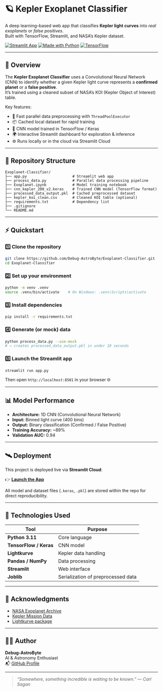 # 🪐 Kepler Exoplanet Classifier

A deep learning–based web app that classifies **Kepler light curves** into _real exoplanets_ or _false positives_.  
Built with TensorFlow, Streamlit, and NASA’s Kepler dataset.

[![Streamlit App](https://img.shields.io/badge/🚀-Open%20App-brightgreen?style=for-the-badge)](https://exoplanet-classifier-agdeywxg3ngr22rxabzrqu.streamlit.app/)
[![Made with Python](https://img.shields.io/badge/Python-3.11-blue?style=for-the-badge&logo=python)](https://www.python.org/)
[![TensorFlow](https://img.shields.io/badge/TensorFlow-2.x-orange?style=for-the-badge&logo=tensorflow)](https://www.tensorflow.org/)

---

## 🌌 Overview

The **Kepler Exoplanet Classifier** uses a Convolutional Neural Network (CNN) to identify whether a given Kepler light curve represents a **confirmed planet** or a **false positive**.  
It’s trained using a cleaned subset of NASA’s KOI (Kepler Object of Interest) table.

Key features:
- 🚀 Fast parallel data preprocessing with `ThreadPoolExecutor`
- 📦 Cached local dataset for rapid training
- 🧠 CNN model trained in TensorFlow / Keras
- 🌍 Interactive Streamlit dashboard for exploration & inference
- ⚙️ Runs locally or in the cloud via Streamlit Cloud

---

## 🧩 Repository Structure

```
Exoplanet-Classifier/
├── app.py                     # Streamlit web app
├── process_data.py            # Parallel data processing pipeline
├── Exoplanet.ipynb            # Model training notebook
├── cnn_kepler_200_v2.keras    # Trained CNN model (TensorFlow format)
├── processed_data_output.pkl  # Cached preprocessed dataset
├── kepler_koi_clean.csv       # Cleaned KOI table (optional)
├── requirements.txt           # Dependency list
├── .gitignore
└── README.md
```

---

## ⚡ Quickstart

### 1️⃣ Clone the repository
```bash
git clone https://github.com/Debug-AstroByte/Exoplanet-Classifier.git
cd Exoplanet-Classifier
```

### 2️⃣ Set up your environment
```bash
python -m venv .venv
source .venv/bin/activate    # On Windows: .venv\Scripts\activate
```

### 3️⃣ Install dependencies
```bash
pip install -r requirements.txt
```

### 4️⃣ Generate (or mock) data
```bash
python process_data.py --use-mock
# → creates processed_data_output.pkl in under 10 seconds
```

### 5️⃣ Launch the Streamlit app
```bash
streamlit run app.py
```

Then open `http://localhost:8501` in your browser 🌐

---

## 📊 Model Performance

- **Architecture:** 1D CNN (Convolutional Neural Network)
- **Input:** Binned light curve (400 bins)
- **Output:** Binary classification (Confirmed / False Positive)
- **Training Accuracy:** ~89%
- **Validation AUC:** 0.94

---

## 🛰️ Deployment

This project is deployed live via **Streamlit Cloud**:

👉 [**Launch the App**](https://exoplanet-classifier-agdeywxg3ngr22rxabzrqu.streamlit.app/)

All model and dataset files (`.keras`, `.pkl`) are stored within the repo for direct reproducibility.

---

## 🧠 Technologies Used

| Tool | Purpose |
|------|----------|
| **Python 3.11** | Core language |
| **TensorFlow / Keras** | CNN model |
| **Lightkurve** | Kepler data handling |
| **Pandas / NumPy** | Data processing |
| **Streamlit** | Web interface |
| **Joblib** | Serialization of preprocessed data |

---

## 🌠 Acknowledgments

- [NASA Exoplanet Archive](https://exoplanetarchive.ipac.caltech.edu/)
- [Kepler Mission Data](https://www.nasa.gov/mission_pages/kepler/)
- [Lightkurve package](https://docs.lightkurve.org/)

---

## 🧑‍🚀 Author

**Debug-AstroByte**  
AI & Astronomy Enthusiast  
📬 [GitHub Profile](https://github.com/Debug-AstroByte)

---

> _“Somewhere, something incredible is waiting to be known.” — Carl Sagan_
